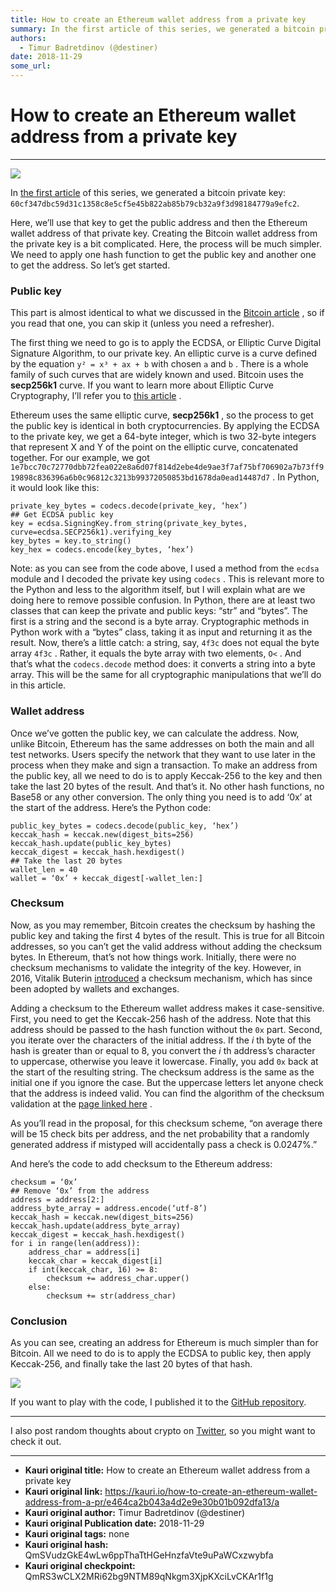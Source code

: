 ```yaml
---
title: How to create an Ethereum wallet address from a private key
summary: In the first article of this series, we generated a bitcoin private key- 60cf347dbc59d31c1358c8e5cf5e45b822ab85b79cb32a9f3d98184779a9efc2. Here, we’ll use that key to get the public address and then the Ethereum wallet address of that private key. Creating the Bitcoin wallet address from the private key is a bit complicated. Here, the process will be much simpler. We need to apply one hash function to get the public key and another one to get the address. So let’s get started. Public key This pa
authors:
  - Timur Badretdinov (@destiner)
date: 2018-11-29
some_url: 
---
```


# How to create an Ethereum wallet address from a private key



----


![](https://ipfs.infura.io/ipfs/QmPjsFF2FDEQc8fqQBG4rMUsMCaXmHgigUhgKpb1GXUXMV)

In 
[the first article](https://medium.freecodecamp.org/how-to-generate-your-very-own-bitcoin-private-key-7ad0f4936e6c)
 of this series, we generated a bitcoin private key: 
`60cf347dbc59d31c1358c8e5cf5e45b822ab85b79cb32a9f3d98184779a9efc2`.

Here, we’ll use that key to get the public address and then the Ethereum wallet address of that private key.
Creating the Bitcoin wallet address from the private key is a bit complicated. Here, the process will be much simpler. We need to apply one hash function to get the public key and another one to get the address.
So let’s get started.

### Public key
This part is almost identical to what we discussed in the 
[Bitcoin article](https://medium.freecodecamp.org/how-to-create-a-bitcoin-wallet-address-from-a-private-key-eca3ddd9c05f)
 , so if you read that one, you can skip it (unless you need a refresher).

The first thing we need to go is to apply the ECDSA, or Elliptic Curve Digital Signature Algorithm, to our private key. An elliptic curve is a curve defined by the equation 
`y² = x³ + ax + b`
 with chosen 
`a`
 and 
`b`
 . There is a whole family of such curves that are widely known and used. Bitcoin uses the 
**secp256k1**
 curve. If you want to learn more about Elliptic Curve Cryptography, I’ll refer you to 
[this article](https://hackernoon.com/what-is-the-math-behind-elliptic-curve-cryptography-f61b25253da3)
 .

Ethereum uses the same elliptic curve, 
**secp256k1**
 , so the process to get the public key is identical in both cryptocurrencies.
By applying the ECDSA to the private key, we get a 64-byte integer, which is two 32-byte integers that represent X and Y of the point on the elliptic curve, concatenated together.
For our example, we got 
`1e7bcc70c72770dbb72fea022e8a6d07f814d2ebe4de9ae3f7af75bf706902a7b73ff919898c836396a6b0c96812c3213b99372050853bd1678da0ead14487d7`
 .
In Python, it would look like this:

```
private_key_bytes = codecs.decode(private_key, ‘hex’)
## Get ECDSA public key
key = ecdsa.SigningKey.from_string(private_key_bytes, curve=ecdsa.SECP256k1).verifying_key
key_bytes = key.to_string()
key_hex = codecs.encode(key_bytes, ‘hex’)
```


Note: as you can see from the code above, I used a method from the 
`ecdsa`
 module and I decoded the private key using 
`codecs`
 . This is relevant more to the Python and less to the algorithm itself, but I will explain what are we doing here to remove possible confusion.
In Python, there are at least two classes that can keep the private and public keys: “str” and “bytes”. The first is a string and the second is a byte array. Cryptographic methods in Python work with a “bytes” class, taking it as input and returning it as the result.
Now, there’s a little catch: a string, say, 
`4f3c`
 does not equal the byte array 
`4f3c`
 . Rather, it equals the byte array with two elements, 
`O<`
 . And that’s what the 
`codecs.decode`
 method does: it converts a string into a byte array. This will be the same for all cryptographic manipulations that we’ll do in this article.

### Wallet address
Once we’ve gotten the public key, we can calculate the address. Now, unlike Bitcoin, Ethereum has the same addresses on both the main and all test networks. Users specify the network that they want to use later in the process when they make and sign a transaction.
To make an address from the public key, all we need to do is to apply Keccak-256 to the key and then take the last 20 bytes of the result. And that’s it. No other hash functions, no Base58 or any other conversion. The only thing you need is to add ‘0x’ at the start of the address.
Here’s the Python code:

```
public_key_bytes = codecs.decode(public_key, ‘hex’)
keccak_hash = keccak.new(digest_bits=256)
keccak_hash.update(public_key_bytes)
keccak_digest = keccak_hash.hexdigest()
## Take the last 20 bytes
wallet_len = 40
wallet = ‘0x’ + keccak_digest[-wallet_len:]
```



### Checksum
Now, as you may remember, Bitcoin creates the checksum by hashing the public key and taking the first 4 bytes of the result. This is true for all Bitcoin addresses, so you can’t get the valid address without adding the checksum bytes.
In Ethereum, that’s not how things work. Initially, there were no checksum mechanisms to validate the integrity of the key. However, in 2016, Vitalik Buterin 
[introduced](https://github.com/ethereum/EIPs/blob/master/EIPS/eip-55.md)
 a checksum mechanism, which has since been adopted by wallets and exchanges.

Adding a checksum to the Ethereum wallet address makes it case-sensitive.
First, you need to get the Keccak-256 hash of the address. Note that this address should be passed to the hash function without the 
`0x`
 part.
Second, you iterate over the characters of the initial address. If the 
_i_
 th byte of the hash is greater than or equal to 8, you convert the 
_i_
 th address’s character to uppercase, otherwise you leave it lowercase.
Finally, you add 
`0x`
 back at the start of the resulting string. The checksum address is the same as the initial one if you ignore the case. But the uppercase letters let anyone check that the address is indeed valid. You can find the algorithm of the checksum validation at the 
[page linked here](https://github.com/ethereum/EIPs/blob/master/EIPS/eip-55.md)
 .

As you’ll read in the proposal, for this checksum scheme, “on average there will be 15 check bits per address, and the net probability that a randomly generated address if mistyped will accidentally pass a check is 0.0247%.”

And here’s the code to add checksum to the Ethereum address:

```
checksum = ‘0x’
## Remove ‘0x’ from the address
address = address[2:]
address_byte_array = address.encode(‘utf-8’)
keccak_hash = keccak.new(digest_bits=256)
keccak_hash.update(address_byte_array)
keccak_digest = keccak_hash.hexdigest()
for i in range(len(address)):
    address_char = address[i]
    keccak_char = keccak_digest[i]
    if int(keccak_char, 16) >= 8:
        checksum += address_char.upper()
    else:
        checksum += str(address_char)
```



### Conclusion
As you can see, creating an address for Ethereum is much simpler than for Bitcoin. All we need to do is to apply the ECDSA to public key, then apply Keccak-256, and finally take the last 20 bytes of that hash.

![](https://ipfs.infura.io/ipfs/QmWDnVCb5rQLUQwcggjQcLQnB1vAckGnPUNquo6z92LS3Z)

If you want to play with the code, I published it to the 
[GitHub repository](https://github.com/Destiner/blocksmith).

----

I also post random thoughts about crypto on 
[Twitter](https://twitter.com/DestinerX), so you might want to check it out.



---

- **Kauri original title:** How to create an Ethereum wallet address from a private key
- **Kauri original link:** https://kauri.io/how-to-create-an-ethereum-wallet-address-from-a-pr/e464ca2b043a4d2e9e30b01b092dfa13/a
- **Kauri original author:** Timur Badretdinov (@destiner)
- **Kauri original Publication date:** 2018-11-29
- **Kauri original tags:** none
- **Kauri original hash:** QmSVudzGkE4wLw6ppThaTtHGeHnzfaVte9uPaWCxzwybfa
- **Kauri original checkpoint:** QmRS3wCLX2MRi62bg9NTM89qNkgm3XjpKXciLvCKAr1f1g



